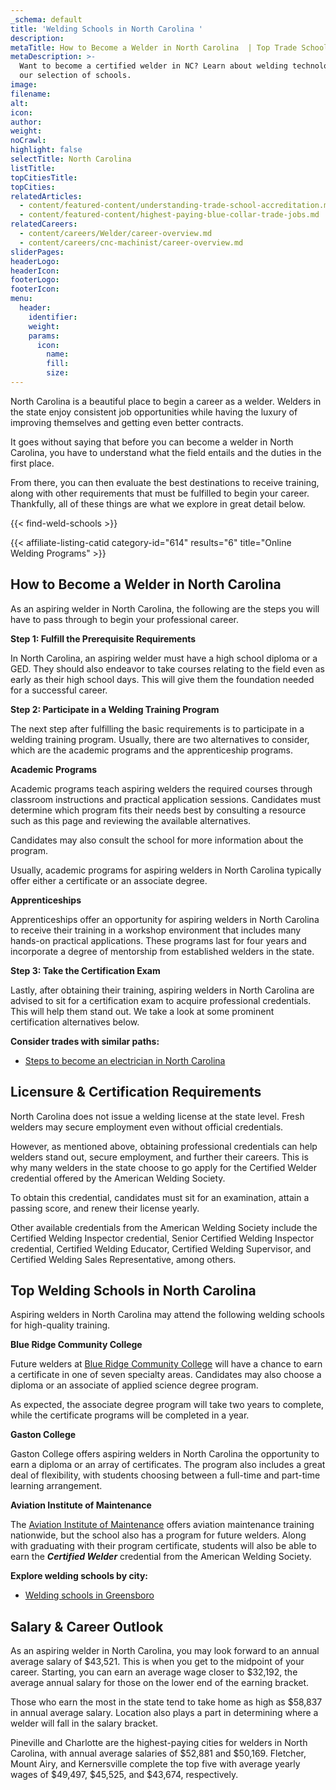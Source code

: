```yaml
---
_schema: default
title: 'Welding Schools in North Carolina '
description:
metaTitle: How to Become a Welder in North Carolina  | Top Trade Schools
metaDescription: >-
  Want to become a certified welder in NC? Learn about welding technologies from
  our selection of schools.
image:
filename:
alt:
icon:
author:
weight:
noCrawl:
highlight: false
selectTitle: North Carolina
listTitle:
topCitiesTitle:
topCities:
relatedArticles:
  - content/featured-content/understanding-trade-school-accreditation.md
  - content/featured-content/highest-paying-blue-collar-trade-jobs.md
relatedCareers:
  - content/careers/Welder/career-overview.md
  - content/careers/cnc-machinist/career-overview.md
sliderPages:
headerLogo:
headerIcon:
footerLogo:
footerIcon:
menu:
  header:
    identifier:
    weight:
    params:
      icon:
        name:
        fill:
        size:
---
```

North Carolina is a beautiful place to begin a career as a welder. Welders in the state enjoy consistent job opportunities while having the luxury of improving themselves and getting even better contracts.

It goes without saying that before you can become a welder in North Carolina, you have to understand what the field entails and the duties in the first place.

From there, you can then evaluate the best destinations to receive training, along with other requirements that must be fulfilled to begin your career. Thankfully, all of these things are what we explore in great detail below.

{{< find-weld-schools >}}

{{< affiliate-listing-catid category-id="614" results="6" title="Online Welding Programs" >}}

## **How to Become a Welder in North Carolina**

As an aspiring welder in North Carolina, the following are the steps you will have to pass through to begin your professional career.

**Step 1: Fulfill the Prerequisite Requirements**

In North Carolina, an aspiring welder must have a high school diploma or a GED. They should also endeavor to take courses relating to the field even as early as their high school days. This will give them the foundation needed for a successful career.

**Step 2: Participate in a Welding Training Program**

The next step after fulfilling the basic requirements is to participate in a welding training program. Usually, there are two alternatives to consider, which are the academic programs and the apprenticeship programs.

**Academic Programs**

Academic programs teach aspiring welders the required courses through classroom instructions and practical application sessions. Candidates must determine which program fits their needs best by consulting a resource such as this page and reviewing the available alternatives.

Candidates may also consult the school for more information about the program.

Usually, academic programs for aspiring welders in North Carolina typically offer either a certificate or an associate degree.

**Apprenticeships**

Apprenticeships offer an opportunity for aspiring welders in North Carolina to receive their training in a workshop environment that includes many hands-on practical applications. These programs last for four years and incorporate a degree of mentorship from established welders in the state.

**Step 3: Take the Certification Exam**

Lastly, after obtaining their training, aspiring welders in North Carolina are advised to sit for a certification exam to acquire professional credentials. This will help them stand out. We take a look at some prominent certification alternatives below.

**Consider trades with similar paths:**

* [Steps to become an electrician in North Carolina](https://toptradeschools.com/near-you/electrician/north-carolina/)

## **Licensure & Certification Requirements**

North Carolina does not issue a welding license at the state level. Fresh welders may secure employment even without official credentials.

However, as mentioned above, obtaining professional credentials can help welders stand out, secure employment, and further their careers. This is why many welders in the state choose to go apply for the Certified Welder credential offered by the American Welding Society.

To obtain this credential, candidates must sit for an examination, attain a passing score, and renew their license yearly.

Other available credentials from the American Welding Society include the Certified Welding Inspector credential, Senior Certified Welding Inspector credential, Certified Welding Educator, Certified Welding Supervisor, and Certified Welding Sales Representative, among others.

## **Top Welding Schools in North Carolina**

Aspiring welders in North Carolina may attend the following welding schools for high-quality training.

**Blue Ridge Community College**

Future welders at [Blue Ridge Community College](https://www.blueridge.edu/programs-courses/advanced-manufacturing/welding/) will have a chance to earn a certificate in one of seven specialty areas. Candidates may also choose a diploma or an associate of applied science degree program.

As expected, the associate degree program will take two years to complete, while the certificate programs will be completed in a year.

**Gaston College**

Gaston College offers aspiring welders in North Carolina the opportunity to earn a diploma or an array of certificates. The program also includes a great deal of flexibility, with students choosing between a full-time and part-time learning arrangement.

**Aviation Institute of Maintenance**

The [Aviation Institute of Maintenance](https://aviationmaintenance.edu/) offers aviation maintenance training nationwide, but the school also has a program for future welders. Along with graduating with their program certificate, students will also be able to earn the ***Certified Welder*** credential from the American Welding Society.

**Explore welding schools by city:**

* [Welding schools in Greensboro](https://toptradeschools.com/near-you/welder/north-carolina/greensboro/)

## **Salary & Career Outlook**

As an aspiring welder in North Carolina, you may look forward to an annual average salary of $43,521. This is when you get to the midpoint of your career. Starting, you can earn an average wage closer to $32,192, the average annual salary for those on the lower end of the earning bracket.

Those who earn the most in the state tend to take home as high as $58,837 in annual average salary. Location also plays a part in determining where a welder will fall in the salary bracket.

Pineville and Charlotte are the highest-paying cities for welders in North Carolina, with annual average salaries of $52,881 and $50,169. Fletcher, Mount Airy, and Kernersville complete the top five with average yearly wages of $49,497, $45,525, and $43,674, respectively.